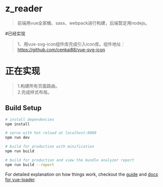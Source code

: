 # z_reader

> 前端用vue全家桶、sass、webpack进行构建，后端暂定用nodejs。

#已经实现
>1、用vue-svg-icon组件库完成引入icon库。组件地址：https://github.com/cenkai88/vue-svg-icon

# 正在实现    
>1.构建所有页面路由。    
>2.完成样式布局。

## Build Setup

``` bash
# install dependencies
npm install

# serve with hot reload at localhost:8080
npm run dev

# build for production with minification
npm run build

# build for production and view the bundle analyzer report
npm run build --report
```

For detailed explanation on how things work, checkout the [guide](http://vuejs-templates.github.io/webpack/) and [docs for vue-loader](http://vuejs.github.io/vue-loader).
